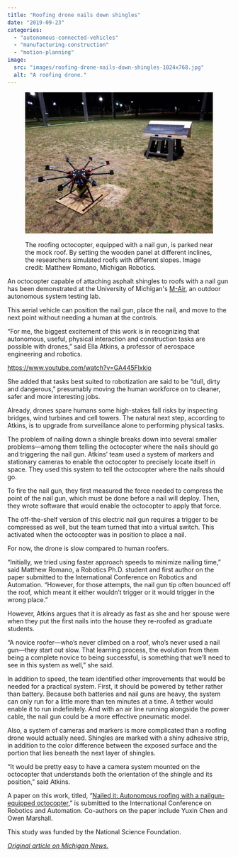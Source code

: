 ```yaml
---
title: "Roofing drone nails down shingles"
date: "2019-09-23"
categories: 
  - "autonomous-connected-vehicles"
  - "manufacturing-construction"
  - "motion-planning"
image: 
  src: "images/roofing-drone-nails-down-shingles-1024x768.jpg"
  alt: "A roofing drone."
---
```


<figure>

![](images/roofing-drone-nails-down-shingles-1024x768.jpg)

<figcaption>

The roofing octocopter, equipped with a nail gun, is parked near the mock roof. By setting the wooden panel at different inclines, the researchers simulated roofs with different slopes. Image credit: Matthew Romano, Michigan Robotics.

</figcaption>

</figure>

An octocopter capable of attaching asphalt shingles to roofs with a nail gun has been demonstrated at the University of Michigan's [M-Air](https://2024.robotics.umich.edu/about/mair/), an outdoor autonomous system testing lab.

This aerial vehicle can position the nail gun, place the nail, and move to the next point without needing a human at the controls.

“For me, the biggest excitement of this work is in recognizing that autonomous, useful, physical interaction and construction tasks are possible with drones,” said Ella Atkins, a professor of aerospace engineering and robotics.

<!--more-->

https://www.youtube.com/watch?v=GA445Flxkjo

She added that tasks best suited to robotization are said to be “dull, dirty and dangerous,” presumably moving the human workforce on to cleaner, safer and more interesting jobs.

Already, drones spare humans some high-stakes fall risks by inspecting bridges, wind turbines and cell towers. The natural next step, according to Atkins, is to upgrade from surveillance alone to performing physical tasks.

The problem of nailing down a shingle breaks down into several smaller problems—among them telling the octocopter where the nails should go and triggering the nail gun. Atkins’ team used a system of markers and stationary cameras to enable the octocopter to precisely locate itself in space. They used this system to tell the octocopter where the nails should go.

To fire the nail gun, they first measured the force needed to compress the point of the nail gun, which must be done before a nail will deploy. Then, they wrote software that would enable the octocopter to apply that force.

The off-the-shelf version of this electric nail gun requires a trigger to be compressed as well, but the team turned that into a virtual switch. This activated when the octocopter was in position to place a nail.

For now, the drone is slow compared to human roofers.

“Initially, we tried using faster approach speeds to minimize nailing time,” said Matthew Romano, a Robotics Ph.D. student and first author on the paper submitted to the International Conference on Robotics and Automation. “However, for those attempts, the nail gun tip often bounced off the roof, which meant it either wouldn’t trigger or it would trigger in the wrong place.”

However, Atkins argues that it is already as fast as she and her spouse were when they put the first nails into the house they re-roofed as graduate students.

“A novice roofer—who’s never climbed on a roof, who’s never used a nail gun—they start out slow. That learning process, the evolution from them being a complete novice to being successful, is something that we’ll need to see in this system as well,” she said.

In addition to speed, the team identified other improvements that would be needed for a practical system. First, it should be powered by tether rather than battery. Because both batteries and nail guns are heavy, the system can only run for a little more than ten minutes at a time. A tether would enable it to run indefinitely. And with an air line running alongside the power cable, the nail gun could be a more effective pneumatic model.

Also, a system of cameras and markers is more complicated than a roofing drone would actually need. Shingles are marked with a shiny adhesive strip, in addition to the color difference between the exposed surface and the portion that lies beneath the next layer of shingles.

“It would be pretty easy to have a camera system mounted on the octocopter that understands both the orientation of the shingle and its position,” said Atkins.

A paper on this work, titled, “[Nailed it: Autonomous roofing with a nailgun-equipped octocopter](https://arxiv.org/pdf/1909.08162.pdf),” is submitted to the International Conference on Robotics and Automation. Co-authors on the paper include Yuxin Chen and Owen Marshall.

This study was funded by the National Science Foundation.

_[Original article on Michigan News.](https://news.umich.edu/roofing-drone-nails-down-shingles/)_
